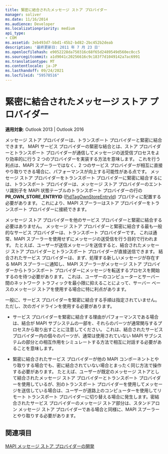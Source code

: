 ```yaml
---
title: 緊密に結合されたメッセージ ストア プロバイダー
manager: soliver
ms.date: 11/16/2014
ms.audience: Developer
ms.localizationpriority: medium
api_type:
- COM
ms.assetid: 2eb493d7-bbd1-45b2-bd82-2bc452b2deab
description: '最終更新日: 2011 年 7 月 23 日'
ms.openlocfilehash: e9052228da750316c68f65d2489549d560ec0cc5
ms.sourcegitcommit: a1d9041c20256616c9c183f7d1049142a7ac6991
ms.translationtype: MT
ms.contentlocale: ja-JP
ms.lasthandoff: 09/24/2021
ms.locfileid: "59578516"
---
```

# <a name="tightly-coupled-message-store-providers"></a>緊密に結合されたメッセージ ストア プロバイダー

  
  
**適用対象**: Outlook 2013 | Outlook 2016 
  
メッセージ ストア プロバイダーは、トランスポート プロバイダーと緊密に結合できます。 MAPI サービス プロバイダーの緊密な結合とは、ストア プロバイダーとトランスポート プロバイダーが通信してメッセージの送受信プロセスをより効率的に行う 2 つのプロバイダーを実装する方法を意味します。 これを行う利点は、MAPI スプーラーではなく、2 つのサービス プロバイダーが相互に直接やり取りできる場合に、パフォーマンスが向上する可能性がある点です。 メッセージ ストア プロバイダーをトランスポート プロバイダーに緊密に結合するには、トランスポート プロバイダーは、メッセージ ストア プロバイダーのエントリ識別子を MAPI 状態テーブルのトランスポート プロバイダーの行の **PR_OWN_STORE_ENTRYID** ([PidTagOwnStoreEntryId](pidtagownstoreentryid-canonical-property.md)) プロパティに配置する必要があります。 これにより、MAPI スプーラーはストア プロバイダーをトランスポート プロバイダーに接続できます。
  
メッセージ ストア プロバイダーを他のサービス プロバイダーと緊密に結合する必要はありません。 メッセージ ストア プロバイダーと緊密に結合する最も一般的なサービス プロバイダーは、トランスポート プロバイダーです。 これは通常、MAPI スプーラーを使用せずにメッセージの送受信を行う目的で行われます。 たとえば、ユーザーが送信メッセージを送信すると、結合されたメッセージ ストア プロバイダーとトランスポート プロバイダーが直接送信できます。 結合されたサービス プロバイダーは、まず、処理する新しいメッセージが存在する MAPI スプーラーに通知し、MAPI スプーラーがメッセージ ストア プロバイダーからトランスポート プロバイダーにメッセージを転送するプロセスを開始するのを待つ必要があります。 これは、ユーザーのコンピューターとサーバー間のネットワーク トラフィックを最小限に抑えることによって、サーバー ベースのメッセージ ストアを使用する場合に特に利点があります。
  
一般に、サービス プロバイダーを緊密に結合する手順は指定されていません。 ただし、次のガイドラインを使用する必要があります。
  
- サービス プロバイダーを緊密に結合する理由がパフォーマンスである場合は、結合が MAPI サブシステムの一部を、それらのパーツが通常関与するプロセスから取り出すことに注意してください。 これは、結合されたサービス プロバイダー内の個々のパーツが、通常は使用されていない MAPI サブシステムの部分との相互作用をシミュレートする方法で相互に対話する必要があることを意味します。
    
- 緊密に結合されたサービス プロバイダーが他の MAPI コンポーネントとやり取りする場合でも、密に結合されていない場合とまったく同じ方法で操作する必要があります。 たとえば、ユーザーが既定のメッセージ ストアとして結合されたメッセージ ストア プロバイダーとトランスポート プロバイダーを使用しているが、別のトランスポート プロバイダーを使用してメッセージを送信している場合は、ユーザーが道路上のコンピューターを使用してリモート トランスポート プロバイダーに切り替える場合に発生します。密結合されたサービス プロバイダーのメッセージ ストア部分は、スタンドアロン メッセージ ストア プロバイダーである場合と同様に、MAPI スプーラーとやり取りする必要があります。
    
## <a name="see-also"></a>関連項目



[MAPI メッセージ ストア プロバイダーの開発](developing-a-mapi-message-store-provider.md)

